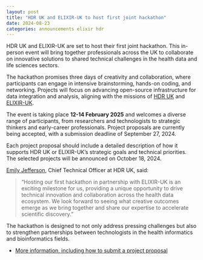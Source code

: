 ```yaml
---
layout: post
title: "HDR UK and ELIXIR-UK to host first joint hackathon"
date: 2024-08-23
categories: announcements elixir hdr
---
```


HDR UK and ELIXIR-UK are set to host their first joint hackathon. This in-person event will bring together professionals across the UK to collaborate on innovative solutions to shared technical challenges in the health data and life sciences sectors.

The hackathon promises three days of creativity and collaboration, where participants can engage in intensive brainstorming, hands-on coding, and networking. Projects will focus on advancing open-source infrastructure for data integration and analysis, aligning with the missions of [HDR UK](https://www.hdruk.ac.uk/about-us/our-strategy/) and [ELIXIR-UK](https://elixiruknode.org/what-we-do/).

The event is taking place **12-14 February 2025** and welcomes a diverse range of participants, from researchers and technologists to strategic thinkers and early-career professionals. Project proposals are currently being accepted, with a submission deadline of September 27, 2024.

Each project proposal should include a detailed description of how it supports HDR UK or ELIXIR-UK’s strategic goals and technical priorities. The selected projects will be announced on October 18, 2024.

[Emily Jefferson](https://www.hdruk.ac.uk/people/emily-jefferson/), Chief Technical Officer at HDR UK, said:

> “Hosting our first hackathon in partnership with ELIXIR-UK is an exciting milestone for us, providing a unique opportunity to drive technical innovation and collaboration across the health data ecosystem. We look forward to seeing what creative outcomes emerge as we bring together and share our expertise to accelerate scientific discovery.”

The hackathon is designed to not only address pressing challenges but also to strengthen partnerships between technologists in the health informatics and bioinformatics fields.

* [More information, including how to submit a project proposal](https://www.hdruk.ac.uk/research/research-data-infrastructure/hdr-uk-and-elixir-uk-hackathon/)

